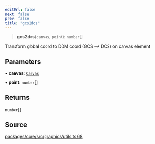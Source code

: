 ```yaml
---
editUrl: false
next: false
prev: false
title: "gcs2dcs"
---
```


> **gcs2dcs**(`canvas`, `point`): `number`[]

Transform global coord to DOM coord (GCS --> DCS) on canvas element

## Parameters

• **canvas**: [`Canvas`](/api-core/classes/canvas/)

• **point**: `number`[]

## Returns

`number`[]

## Source

[packages/core/src/graphics/utils.ts:68](https://github.com/dgmjs/dgmjs/blob/main/packages/core/src/graphics/utils.ts#L68)
